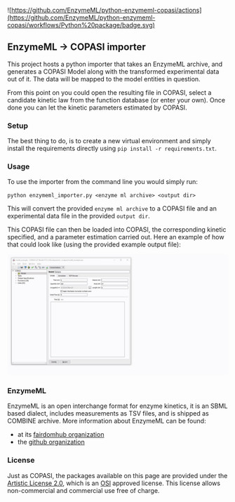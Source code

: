 ![https://github.com/EnzymeML/python-enzymeml-copasi/actions](https://github.com/EnzymeML/python-enzymeml-copasi/workflows/Python%20package/badge.svg)

## EnzymeML -> COPASI importer
This project hosts a python importer that takes an EnzymeML archive, and generates a COPASI Model along with the transformed experimental data out of it. The data will be mapped to the model entities in question. 

From this point on you could open the resulting file in COPASI, select a candidate kinetic law from the function database (or enter your own). Once done you can let the kinetic parameters estimated by COPASI. 

### Setup
The best thing to do, is to create a new virtual environment and simply 
install the requirements directly using `pip install -r requirements.txt`. 

### Usage
To use the importer from the command line you would simply run: 

    python enzymeml_importer.py <enzyme ml archive> <output dir>
    
This will convert the provided `enzyme ml archive` to a COPASI file and an experimental data file in the provided `output dir`. 

This COPASI file can then be loaded into COPASI, the corresponding kinetic specified, 
and a parameter estimation carried out. Here an example of how that could look like (using the provided example output file): 

<img src="./doc/demo.gif">


### EnzymeML
EnzymeML is an open interchange format for enzyme kinetics, it is an SBML based dialect, includes measurements as TSV files, and is shipped as COMBINE archive. More information about EnzymeML can be found: 

* at its [fairdomhub organization](https://fairdomhub.org/programmes/66)
* the [github organization](https://github.com/EnzymeML)


### License
Just as COPASI, the packages available on this page are provided under the 
[Artistic License 2.0](http://copasi.org/Download/License/), 
which is an [OSI](http://www.opensource.org/) approved license. This license 
allows non-commercial and commercial use free of charge.
